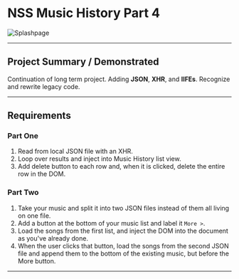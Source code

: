 # NSS Music History Part 4

![Splashpage]()

<hr>

## Project Summary / Demonstrated
Continuation of long term project. Adding **JSON**, **XHR**, and **IIFEs**. Recognize and rewrite legacy code.

<hr>

## Requirements

### Part One

1. Read from local JSON file with an XHR.
1. Loop over results and inject into Music History list view.
1. Add delete button to each row and, when it is clicked, delete the entire row in the DOM.

### Part Two

1. Take your music and split it into two JSON files instead of them all living on one file.
1. Add a button at the bottom of your music list and label it `More >`.
1. Load the songs from the first list, and inject the DOM into the document as you've already done.
1. When the user clicks that button, load the songs from the second JSON file and append them to the bottom of the existing music, but before the More button.

<hr>